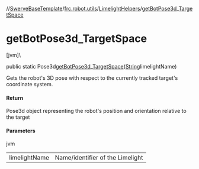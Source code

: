//[SwerveBaseTemplate](../../../index.md)/[frc.robot.utils](../index.md)/[LimelightHelpers](index.md)/[getBotPose3d_TargetSpace](get-bot-pose3d_-target-space.md)

# getBotPose3d_TargetSpace

[jvm]\

public static Pose3d[getBotPose3d_TargetSpace](get-bot-pose3d_-target-space.md)([String](https://docs.oracle.com/javase/8/docs/api/java/lang/String.html)limelightName)

Gets the robot's 3D pose with respect to the currently tracked target's coordinate system.

#### Return

Pose3d object representing the robot's position and orientation relative to the target

#### Parameters

jvm

| | |
|---|---|
| limelightName | Name/identifier of the Limelight |
